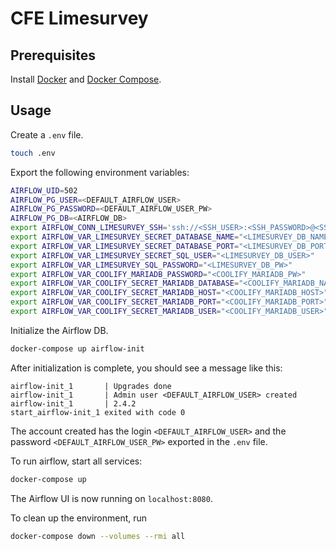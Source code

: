 # CFE Limesurvey

## Prerequisites
Install [Docker](https://docs.docker.com/get-docker/) and [Docker Compose](https://docs.docker.com/compose/install/).

## Usage

Create a `.env` file.

```bash
touch .env
```
Export the following environment variables:

```bash
AIRFLOW_UID=502
AIRFLOW_PG_USER=<DEFAULT_AIRFLOW_USER>
AIRFLOW_PG_PASSWORD=<DEFAULT_AIRFLOW_USER_PW>
AIRFLOW_PG_DB=<AIRFLOW_DB>
export AIRFLOW_CONN_LIMESURVEY_SSH='ssh://<SSH_USER>:<SSH_PASSWORD>@<SSH_HOST>:<SSH_PORT>'
export AIRFLOW_VAR_LIMESURVEY_SECRET_DATABASE_NAME="<LIMESURVEY_DB_NAME>"
export AIRFLOW_VAR_LIMESURVEY_SECRET_DATABASE_PORT="<LIMESURVEY_DB_PORT>"
export AIRFLOW_VAR_LIMESURVEY_SECRET_SQL_USER="<LIMESURVEY_DB_USER>"
export AIRFLOW_VAR_LIMESURVEY_SQL_PASSWORD="<LIMESURVEY_DB_PW>"
export AIRFLOW_VAR_COOLIFY_MARIADB_PASSWORD="<COOLIFY_MARIADB_PW>"
export AIRFLOW_VAR_COOLIFY_SECRET_MARIADB_DATABASE="<COOLIFY_MARIADB_NAME>"
export AIRFLOW_VAR_COOLIFY_SECRET_MARIADB_HOST="<COOLIFY_MARIADB_HOST>"
export AIRFLOW_VAR_COOLIFY_SECRET_MARIADB_PORT="<COOLIFY_MARIADB_PORT>"
export AIRFLOW_VAR_COOLIFY_SECRET_MARIADB_USER="<COOLIFY_MARIADB_USER>"

```

Initialize the Airflow DB.

```bash
docker-compose up airflow-init
````

After initialization is complete, you should see a message like this:

```
airflow-init_1       | Upgrades done
airflow-init_1       | Admin user <DEFAULT_AIRFLOW_USER> created
airflow-init_1       | 2.4.2
start_airflow-init_1 exited with code 0
``` 

The account created has the login `<DEFAULT_AIRFLOW_USER>` and the password `<DEFAULT_AIRFLOW_USER_PW>` exported in the `.env` file.

To run airflow, start all services:

```bash
docker-compose up
```

The Airflow UI is now running on `localhost:8080`.

To clean up the environment, run

```bash
docker-compose down --volumes --rmi all
```